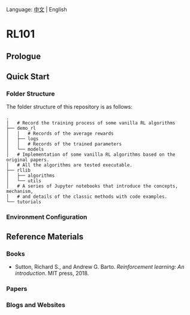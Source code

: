 Language: [中文](./README.md) | English

# RL101

## Prologue

## Quick Start

### Folder Structure

The folder structure of this repository is as follows:

```shell
.
│   # Record the training process of some vanilla RL algorithms
├── demo_rl
│   │   # Records of the average rewards
│   ├── logs
│   │   # Records of the trained parameters
│   └── models
│   # Implementation of some vanilla RL algorithms based on the original papers. 
│   # All the algorithms are tested executable.
├── rllib
│   ├── algorithms
│   └── utils
│   # A series of Jupyter notebooks that introduce the concepts, mechanism, 
│   # and details of the classic methods with code examples.
└── tutorials
```

### Environment Configuration

## Reference Materials

### Books

- Sutton, Richard S., and Andrew G. Barto. *Reinforcement learning: An introduction*. MIT press, 2018.

### Papers

### Blogs and Websites
